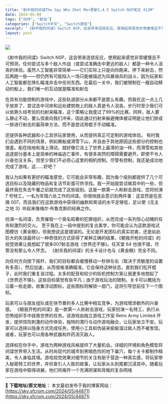 ```yaml
---
title: "射中我的间谍The Spy Who Shot Me+更新1.4.5 Switch NSP英文 413M"
date: 2024-05-09
tags: ["动作", "射击"]
categories: ["Switch中文", "Switch游戏"]
excerpt: "《射中我的间谍》Switch NSP，这会带来连锁反应，使用起来感觉非常缓慢且不可预测，任何尝试与多个敌人作战（或尝试准确击中更远的敌人）都是一种令人沮丧的体验。虽然人工智能非常简单——它们实际上只是向你跑来，停下来射击，然后再跑一些——但仍然有可能陷入一场只能被描述为风暴骑兵的战斗，因为玩家和人工&hellip;"
layout: post
---
```


<img class="aligncenter" src="https://sky.sfcrom.com/wp-content/uploads/2024/05/20240509095058-24256.jpeg" />

《射中我的间谍》Switch NSP，这会带来连锁反应，使用起来感觉非常缓慢且不可预测，任何尝试与多个敌人作战（或尝试准确击中更远的敌人）都是一种令人沮丧的体验。虽然人工智能非常简单——它们实际上只是向你跑来，停下来射击，然后再跑一些——但仍然有可能陷入一场只能被描述为风暴骑兵的战斗，因为玩家和人工智能都在挣扎瞄准并击中任何东西。在最后一关中，我们被限制在一艘自动移动的船上，我们唯一的互动就是瞄准和射击

在具有功能控制的游戏中，这些轨道部分从来都不是那么有趣，但我在这一点上几乎放弃了，尝试击中河岸和远处建筑物上的敌人真是令人沮丧。步行时至少我们可以依靠久经考验的扫射来瞄准，这个策略让我度过了99%的比赛。同样，敌人要么静止不动，要么径直向我们冲来，因此通过扫射来躲避掩体被证明是让他们排成一排进行射击的最简单方法，而不是尝试用棍子手动瞄准。

还提供各种武器和小工具供玩家使用，从而提供真正可定制的游戏体验。
有时我们会遇到不同的场景，例如赛船或滑雪下山，并且由于其他原因这些部分的控制也很差。船在陆地和海上滑动，就好像它涂上了世界上最滑的油一样，而滑雪和其他追逐部分基本上是简单的神庙逃亡事件，有很多突然的障碍需要避开。即使不令人兴奋也没关系，但至少我们不必担心这里的相机控制。尽管有控制，我还是成功地完成了游戏，这……好吧？

我认为如果有更好的瞄准感觉，它可能会非常有趣，因为每个级别都提供了几个可选目标以及隐藏的物品和复活节彩蛋可供寻找。我一开始就尝试做其中的一些，但最终我在失去午餐之前就完成了这些级别。这是一款第一人称射击游戏，您将扮演 7 号特工，一名为军情六处工作的间谍。你很快就会意识到两件事：这显然是在恶搞 007，而且我们在这款游戏中获得的幽默和笑话的水平足够低，足以使《无主之地 3》听起来像梅尔·布鲁克斯的经典之作。

扮演一名间谍，负责摧毁一个臭名昭著的犯罪组织，从而完成一系列惊心动魄的任务和激烈的交火。
至于我在上一段中提到的复古美学，你可能会认为这款游戏试图模仿《黄金眼》，但我想说这是错误的。无论是开发团队的真实初衷，还是如此巨大的失误最终以一种奇怪的方式获得了某种正确的结果，《朝我开枪的间谍》的视觉效果让我想起了很多007射击游戏《世界还不够》。任天堂 64 也很不错，尽管没有那么令人怀念。 《射杀我的间谍》的关卡设计也与《黄金眼》完全不同。

向任何方向按下摇杆，我们的目标都会缓慢移动一秒钟左右（取决于灵敏度的设置有多高），然后加速，从而很难准确瞄准。它会保持这种状态，直到我们松开棍子，此时我们重复该过程。太多的配音和较少的街机控制方案让我更多地想起了《世界还不够》。这些目标感觉有些平凡；由于游戏玩法的限制，关卡可以概括为沿着一些走廊，收集浮动图标，这些图标将解锁一扇门，这将引导您前往下一个图标。

玩家可以与朋友组队或在快节奏的多人比赛中相互竞争，为游戏增添额外的兴奋感。
《朝我开枪的间谍》是一款第一人称射击游戏，玩家扮演一名特工，执行从恐怖组织手中拯救世界的任务。该游戏由独立游戏工作室 Retro Army Limited 开发，提供惊险刺激的动作体验，独特的潜行与动作游戏融合，让玩家坐立不安。玩家可以选择以隐身方式完成任务，使用小工具和伪装来偷偷溜过敌人而不被发现。或者，玩家也可以用各种武器和炸药消灭敌人。

选择权在你手中，游戏为两种游戏风格提供了大量机会。详细的环境和角色模型将间谍世界带入生活。从时尚现代的城市到黑暗危险的地下巢穴，每个关卡都制作精美，令人身临其境。游戏视觉效果对细节的关注有助于营造一种真实感，将玩家带入秘密特工的世界，并侦查引人入胜的故事，让玩家从头到尾都沉浸其中。随着玩家在游戏中取得进展，他们将揭开一个充满阴谋和背叛的复杂网络

---
📖 **下载地址/原文地址：** 本文最初发布于我的博客网站：[https://sky.sfcrom.com/2024/05/44871](https://sky.sfcrom.com/2024/05/44871)
